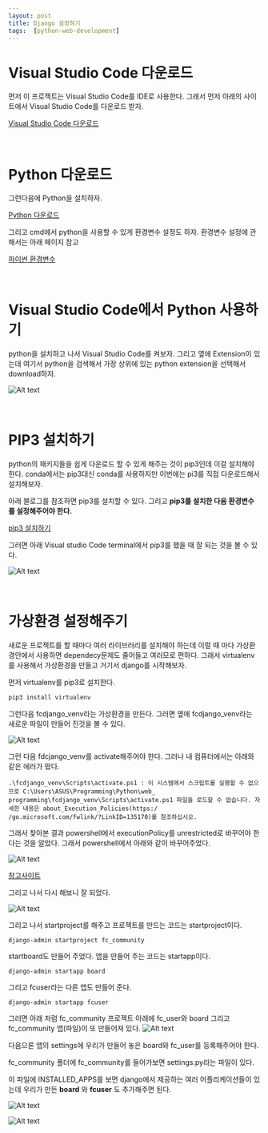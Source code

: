 ```yaml
---
layout: post
title: Django 설정하기
tags:  [python-web-development]
---
```

# Visual Studio Code 다운로드

먼저 이 프로젝트는 Visual Studio Code를 IDE로 사용한다. 그래서 먼저 아래의 사이트에서 Visual Studio Code를 다운로드 받자.

[Visual Studio Code 다운로드](https://code.visualstudio.com/download)

&nbsp;
&nbsp;
&nbsp;

# Python 다운로드
그런다음에 Python을 설치하자.

[Python 다운로드](https://www.python.org/downloads/)

그리고 cmd에서 python을 사용할 수 있게 환경변수 설정도 하자.
환경변수 설정에 관해서는 아래 페이지 참고

[파이썬 환경변수](https://wxmin.tistory.com/121)

&nbsp;
&nbsp;
&nbsp;

# Visual Studio Code에서 Python 사용하기
python을 설치하고 나서 Visual Studio Code를 켜보자. 그리고 옆에 Extension이 있는데 여기서 python을 검색해서 가장 상위에 있는 python extension을 선택해서 download하자.

![Alt text](/public/post/2020_02_06_python_web_django/pic_2.PNG)


&nbsp;
&nbsp;
&nbsp;

# PIP3 설치하기
python의 패키지들을 쉽게 다운로드 할 수 있게 해주는 것이 pip3인데 이걸 설치해야 한다. conda에서는 pip3대신 conda를 사용하지만 이번에는 pi3를 직접 다운로드해서 설치해보자.

아래 블로그를 참조하면 pip3를 설치할 수 있다. 그리고 **pip3를 설치한 다음 환경변수를 설정해주어야 한다.**

[pip3 설치하기](https://m.blog.naver.com/varkiry05/221207337881)

그러면 아래 Visual studio Code terminal에서 pip3를 했을 때 잘 되는 것을 볼 수 있다.

![Alt text](/public/post/2020_02_06_python_web_django/pic_1.PNG)


&nbsp;
&nbsp;
&nbsp;

# 가상환경 설정해주기
새로운 프로젝트를 할 때마다 여러 라이브러리를 설치해야 하는데 이럴 때 마다 가상환경안에서 사용하면 dependecy문제도 줄어들고 여러모로 편하다. 그래서 virtualenv를 사용해서 가상환경을 만들고 거기서 django를 시작해보자.

먼저 virtualenv를 pip3로 설치한다.
~~~python
pip3 install virtualenv
~~~

그런다음 fcdjango_venv라는 가상환경을 만든다. 그러면 옆에 fcdjango_venv라는 새로운 파일이 만들어 진것을 볼 수 있다.

![Alt text](/public/post/2020_02_06_python_web_django/pic_3.PNG)

그런 다음 fdcjango_venv를 activate해주어야 한다. 그러나 내 컴퓨터에서는 아래와 같은 에러가 떴다.

~~~
.\fcdjango_venv\Scripts\activate.ps1 : 이 시스템에서 스크립트를 실행할 수 없으므로 C:\Users\ASUS\Programming\Python\web_
programming\fcdjango_venv\Scripts\activate.ps1 파일을 로드할 수 없습니다. 자세한 내용은 about_Execution_Policies(https:/
/go.microsoft.com/fwlink/?LinkID=135170)를 참조하십시오.
~~~

그래서 찾아본 결과 powershell에서 executionPolicy를 unrestricted로 바꾸어야 한다는 것을 알았다. 그래서 powershell에서 아래와 같이 바꾸어주었다.

![Alt text](/public/post/2020_02_06_python_web_django/pic_4.PNG)

[참고사이트](https://gosmcom.tistory.com/115)

그리고 나서 다시 해보니 잘 되었다.

![Alt text](/public/post/2020_02_06_python_web_django/pic_5.PNG)

그리고 나서 startproject를 해주고 프로젝트를 만드는 코드는 startproject이다.

~~~
django-admin startproject fc_community
~~~

startboard도 만들어 주었다. 앱을 만들어 주는 코드는 startapp이다.
~~~
django-admin startapp board
~~~

그리고 fcuser라는 다른 앱도 만들어 준다.

~~~
django-admin startapp fcuser
~~~

그러면 아래 처럼 fc_community 프로젝트 아래에 fc_user와 board 그리고 fc_community 앱(파일)이 또 만들어져 있다.
![Alt text](/public/post/2020_02_06_python_web_django/pic6.PNG)


다음으론 앱의 settings에 우리가 만들어 놓은 board와 fc_user를 등록해주어야 한다.

fc_community 폴더에 fc_community를 들어가보면 settings.py라는 파일이 있다.

이 파일에 INSTALLED_APPS를 보면 django에서 제공하는 여러 어플리케이션들이 있는데 우리가 만든 **board** 와 **fcuser** 도 추가해주면 된다.

![Alt text](/public/post/2020_02_06_python_web_django/pic8.PNG)

![Alt text](/public/post/2020_02_06_python_web_django/pic7.PNG)
